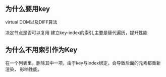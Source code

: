## 为什么要用key

  virtual DOM以及DIFF算法

  决定节点是否可以复用
  建立key-index的索引,主要是替代遍历，提升性能

## 为什么不用索引作为Key

 在一个列表里，删除其中一项，由于key与index绑定，会导致后面的元素都重新渲染，
 影响性能。